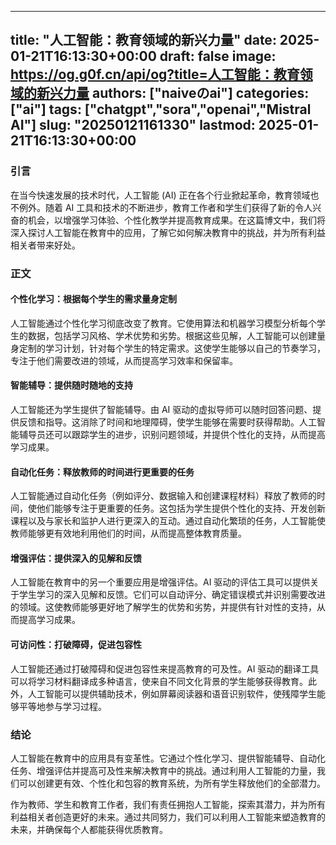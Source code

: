 
---
title: "人工智能：教育领域的新兴力量"
date: 2025-01-21T16:13:30+00:00
draft: false
image: https://og.g0f.cn/api/og?title=人工智能：教育领域的新兴力量
authors: ["naiveのai"]
categories: ["ai"]
tags: ["chatgpt","sora","openai","Mistral AI"]
slug: "20250121161330"
lastmod: 2025-01-21T16:13:30+00:00
---
### 引言

在当今快速发展的技术时代，人工智能 (AI) 正在各个行业掀起革命，教育领域也不例外。随着 AI 工具和技术的不断进步，教育工作者和学生们获得了新的令人兴奋的机会，以增强学习体验、个性化教学并提高教育成果。在这篇博文中，我们将深入探讨人工智能在教育中的应用，了解它如何解决教育中的挑战，并为所有利益相关者带来好处。

### 正文

#### 个性化学习：根据每个学生的需求量身定制

人工智能通过个性化学习彻底改变了教育。它使用算法和机器学习模型分析每个学生的数据，包括学习风格、学术优势和劣势。根据这些见解，人工智能可以创建量身定制的学习计划，针对每个学生的特定需求。这使学生能够以自己的节奏学习，专注于他们需要改进的领域，从而提高学习效率和保留率。

#### 智能辅导：提供随时随地的支持

人工智能还为学生提供了智能辅导。由 AI 驱动的虚拟导师可以随时回答问题、提供反馈和指导。这消除了时间和地理障碍，使学生能够在需要时获得帮助。人工智能辅导员还可以跟踪学生的进步，识别问题领域，并提供个性化的支持，从而提高学习成果。

#### 自动化任务：释放教师的时间进行更重要的任务

人工智能通过自动化任务（例如评分、数据输入和创建课程材料）释放了教师的时间，使他们能够专注于更重要的任务。这包括为学生提供个性化的支持、开发创新课程以及与家长和监护人进行更深入的互动。通过自动化繁琐的任务，人工智能使教师能够更有效地利用他们的时间，从而提高整体教育质量。

#### 增强评估：提供深入的见解和反馈

人工智能在教育中的另一个重要应用是增强评估。AI 驱动的评估工具可以提供关于学生学习的深入见解和反馈。它们可以自动评分、确定错误模式并识别需要改进的领域。这使教师能够更好地了解学生的优势和劣势，并提供有针对性的支持，从而提高学习成果。

#### 可访问性：打破障碍，促进包容性

人工智能还通过打破障碍和促进包容性来提高教育的可及性。AI 驱动的翻译工具可以将学习材料翻译成多种语言，使来自不同文化背景的学生能够获得教育。此外，人工智能可以提供辅助技术，例如屏幕阅读器和语音识别软件，使残障学生能够平等地参与学习过程。

### 结论

人工智能在教育中的应用具有变革性。它通过个性化学习、提供智能辅导、自动化任务、增强评估并提高可及性来解决教育中的挑战。通过利用人工智能的力量，我们可以创建更有效、个性化和包容的教育系统，为所有学生释放他们的全部潜力。

作为教师、学生和教育工作者，我们有责任拥抱人工智能，探索其潜力，并为所有利益相关者创造更好的未来。通过共同努力，我们可以利用人工智能来塑造教育的未来，并确保每个人都能获得优质教育。